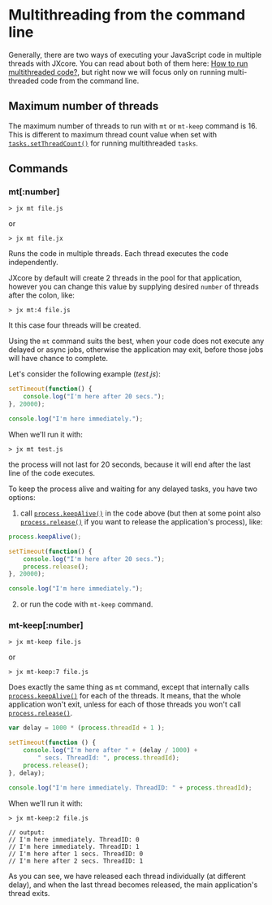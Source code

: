 
# Multithreading from the command line

Generally, there are two ways of executing your JavaScript code in multiple threads with JXcore.
You can read about both of them here: [How to run multithreaded code?](jxcore-feature-multithreading.markdown#how-to-run-multithreaded-code),
but right now we will focus only on running multi-threaded code from the command line.

## Maximum number of threads

The maximum number of threads to run with `mt` or `mt-keep` command is 16.
This is different to maximum thread count value when set with [`tasks.setThreadCount()`](jxcore-tasks.markdown#tasks-setthreadcount-value) for running multithreaded `tasks`.

## Commands

### mt[:number]

    > jx mt file.js

or

    > jx mt file.jx

Runs the code in multiple threads. Each thread executes the code independently.

JXcore by default will create 2 threads in the pool for that application, however you can change this value by supplying desired `number` of threads after the colon, like:

    > jx mt:4 file.js

It this case four threads will be created.

Using the `mt` command suits the best, when your code does not execute any delayed or async jobs,
otherwise the application may exit, before those jobs will have chance to complete.

Let's consider the following example (*test.js*):

```js
setTimeout(function() {
    console.log("I'm here after 20 secs.");
}, 20000);

console.log("I'm here immediately.");
```

When we'll run it with:

    > jx mt test.js

the process will not last for 20 seconds, because it will end after the last line of the code executes.

To keep the process alive and waiting for any delayed tasks, you have two options:

1) call [`process.keepAlive()`](jxcore-process.markdown#jxcore-process-process-keepalive-timeout) in the code above
(but then at some point also [`process.release()`](jxcore-process.markdown#jxcore-process-process-release) if you want to release the application's process), like:

```js
process.keepAlive();

setTimeout(function() {
    console.log("I'm here after 20 secs.");
    process.release();
}, 20000);

console.log("I'm here immediately.");
```

2) or run the code with `mt-keep` command.

### mt-keep[:number]

    > jx mt-keep file.js

or

    > jx mt-keep:7 file.js

Does exactly the same thing as `mt` command, except that internally calls [`process.keepAlive()`](jxcore-process.markdown#jxcore-process-process-keepalive-timeout) for each of the threads.
It means, that the whole application won't exit, unless for each of those threads you won't call  [`process.release()`](jxcore-process.markdown#jxcore-process-process-release).

```js
var delay = 1000 * (process.threadId + 1 );

setTimeout(function () {
    console.log("I'm here after " + (delay / 1000) +
        " secs. ThreadId: ", process.threadId);
    process.release();
}, delay);

console.log("I'm here immediately. ThreadID: " + process.threadId);
```

When we'll run it with:

    > jx mt-keep:2 file.js

    // output:
    // I'm here immediately. ThreadID: 0
    // I'm here immediately. ThreadID: 1
    // I'm here after 1 secs. ThreadID: 0
    // I'm here after 2 secs. ThreadID: 1

As you can see, we have released each thread individually (at different delay), and when the last thread becomes released, the main application's thread exits.
